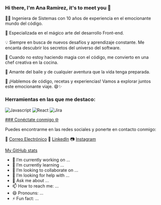 ### Hi there, I'm Ana Ramirez, it's to meet you 👋

👩‍💻 Ingeniera de Sistemas con 10 años de experiencia en el emocionante mundo del código.

🚀 Especializada en el mágico arte del desarrollo Front-end.

💡 Siempre en busca de nuevos desafíos y aprendizaje constante. Me encanta descubrir los secretos del universo del software.

🍳 Cuando no estoy haciendo magia con el código, me convierto en una chef creativa en la cocina.

💃 Amante del baile y de cualquier aventura que la vida tenga preparada.

💬 ¡Hablemos de código, recetas y experiencias! Vamos a explorar juntos este emocionante viaje. 😄✨

### Herramientas en las que me destaco:
![Javascript](https://img.shields.io/badge/Lenguajes-javascript-yellow)
![React](https://img.shields.io/badge/Framework-react-blue)
![Jira](https://img.shields.io/badge/Agile-Jira-green)

[### Conéctate conmigo 🌐](https://aniramirez2.github.io/)

Puedes encontrarme en las redes sociales y ponerte en contacto conmigo:

📧 [Correo Electrónico](mailto:ramirezarboledaana@gmail.com)
👔 [LinkedIn](https://www.linkedin.com/in/anaramireza)
📷 [Instagram](https://www.instagram.com/anaramireza2)

[My GitHub stats](https://github-readme-stats.vercel.app/api?username=aniramirez2&show_icons=true&theme=gruvbox)

- 🔭 I’m currently working on ...
- 🌱 I’m currently learning ...
- 👯 I’m looking to collaborate on ...
- 🤔 I’m looking for help with ...
- 💬 Ask me about ...
- 📫 How to reach me: ...
- 😄 Pronouns: ...
- ⚡ Fun fact: ...

